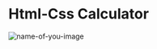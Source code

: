 # Html-Css Calculator 
![name-of-you-image](https://lh3.googleusercontent.com/BkKosYQ--cOgRpJ5NKNbSV-0EECPhqOJ6G26yDPFnVC1mebTUHRz3Gr1fxCb_60Mxs0gje2Sab4H4bjGhpE9AzXE2NIUGUpcQjaJVtnJP3hj8s31MhFj6Gxfu0_zuU1YWuPrlTcNmhCRsZTG_QfIO1rNDtmpKCJRiQYgpMLmFa0Jz2SZrV8EdjmKVyoxAOZZt6jdz8m0J0XNot5bGZIq4ikzQYEhqBMC_C8jBfWOSV16er7SgUzRZ0jRS5DtgyOyTSoOTaRFNIR5OsDOqYShdRfTv_xfK2xGiA0RBnjx0ROfJwC9dgU10NovQiCU8cWXgGqwN-yP0v-TNkpQjp2HFEiX9q7iPPZ_HICsxn74qbiMOGCGdWshjbhLkLfQpmK1dC_HBL6kpOm90djuF3BPEESf_pTRgAkPJXfB57mRuWt2xjOBNyjvPt2-3_c32jl9BO5L2cnXi4uYkyHBHWI9-4LhNLnkOZd6wE8bQezKvMlEJnXNTzzWuZ2SVt7aWfzPedtdSF5xkjkiTy4qtwFKQEHxuGA5d4pqtYhfJkFzBEZf5auGR57fBwf_KO6tRK_32v8ggd40tv5zgJodrgYRDb3TUHVfHf5wzIL8bB8w7_owo9BcCrolSZ63pQ1QHinYsZfwRdMez_eHLtnZs4xOrD_JnWyjkk3YXDuxNAmosl770VLB5KSSEIvrhggLG69FLob7ezrZ7PzvrwFVxcqx7H5vSwiRIUxbaZweUZj2e_3MBg6WTKZYh51OLIS3268JuY0FKTjTx6ikpeoMd4Jzj5YMXJBRC2TFWqOt95ecKQ--35SFydoRkyi4F57rM_UYWP6UbAIJqvCmey_IrSdDnfmmzRyTm2EmKMABeEXWjAIMZ3sm9cl148KNpkub5jXHJc8ot3T24Ro=w1171-h580-no?authuser=0)